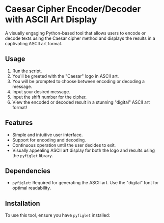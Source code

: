 # Caesar Cipher Encoder/Decoder with ASCII Art Display

A visually engaging Python-based tool that allows users to encode or decode texts using the Caesar cipher method and displays the results in a captivating ASCII art format.

## Usage

1. Run the script.
2. You'll be greeted with the "Caesar" logo in ASCII art.
3. You will be prompted to choose between encoding or decoding a message.
4. Input your desired message.
5. Input the shift number for the cipher.
6. View the encoded or decoded result in a stunning "digital" ASCII art format!

## Features

- Simple and intuitive user interface.
- Support for encoding and decoding.
- Continuous operation until the user decides to exit.
- Visually appealing ASCII art display for both the logo and results using the `pyfiglet` library.

## Dependencies

- `pyfiglet`: Required for generating the ASCII art. Use the "digital" font for optimal readability.

## Installation

To use this tool, ensure you have `pyfiglet` installed:

